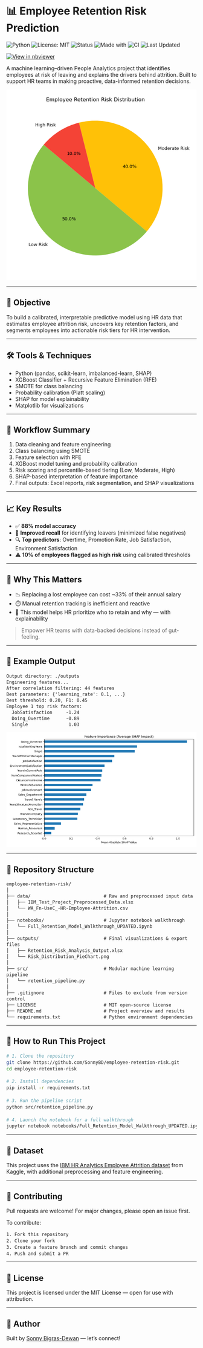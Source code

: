 # 📊 Employee Retention Risk Prediction

![Python](https://img.shields.io/badge/Python-3.10-blue?logo=python&logoColor=white)
![License: MIT](https://img.shields.io/badge/License-MIT-green?logo=opensourceinitiative&logoColor=white)
![Status](https://img.shields.io/badge/Status-Complete-brightgreen)
![Made with](https://img.shields.io/badge/Made%20with-Jupyter-orange?logo=jupyter)
![CI](https://github.com/SonnyBD/employee-retention-risk/actions/workflows/ci.yml/badge.svg)
![Last Updated](https://img.shields.io/badge/Last%20Updated-April%202025-blueviolet)

[![View in nbviewer](https://img.shields.io/badge/View%20Notebook-nbviewer-orange?logo=jupyter)](https://nbviewer.org/github/SonnyBD/employee-retention-risk/blob/main/notebooks/Full_Retention_Model_Walkthrough.ipynb)

A machine learning–driven People Analytics project that identifies employees at risk of leaving and explains the drivers behind attrition. Built to support HR teams in making proactive, data-informed retention decisions.

![Retention Risk Pie Chart showing distribution of low, moderate, and high-risk employees](outputs/Risk_Distribution_PieChart.png)

---

## 🧠 Objective

To build a calibrated, interpretable predictive model using HR data that estimates employee attrition risk, uncovers key retention factors, and segments employees into actionable risk tiers for HR intervention.

---

## 🛠️ Tools & Techniques

- Python (pandas, scikit-learn, imbalanced-learn, SHAP)
- XGBoost Classifier + Recursive Feature Elimination (RFE)
- SMOTE for class balancing
- Probability calibration (Platt scaling)
- SHAP for model explainability
- Matplotlib for visualizations

---

## 🔄 Workflow Summary

1. Data cleaning and feature engineering  
2. Class balancing using SMOTE  
3. Feature selection with RFE  
4. XGBoost model tuning and probability calibration  
5. Risk scoring and percentile-based tiering (Low, Moderate, High)  
6. SHAP-based interpretation of feature importance  
7. Final outputs: Excel reports, risk segmentation, and SHAP visualizations

---

## 📈 Key Results

- ✅ **88% model accuracy**
- 🎯 **Improved recall** for identifying leavers (minimized false negatives)
- 🔍 **Top predictors**: Overtime, Promotion Rate, Job Satisfaction, Environment Satisfaction
- ⚠️ **10% of employees flagged as high risk** using calibrated thresholds

---

## 📆 Why This Matters

- 📉 Replacing a lost employee can cost ~33% of their annual salary
- ⏱️ Manual retention tracking is inefficient and reactive
- 🧠 This model helps HR prioritize who to retain and why — with explainability

> Empower HR teams with data-backed decisions instead of gut-feeling.

---

## 📃 Example Output

```
Output directory: ./outputs
Engineering features...
After correlation filtering: 44 features
Best parameters: {'learning_rate': 0.1, ...}
Best threshold: 0.20, F1: 0.45
Employee 1 top risk factors:
  JobSatisfaction     -1.24
  Doing_Overtime      -0.89
  Single               1.03
```

![SHAP Feature Impact](outputs/SHAP_Global_Importance_HR_Friendly.png)

---

## 📂 Repository Structure

```
employee-retention-risk/
│
├── data/                           # Raw and preprocessed input data
│   ├── IBM_Test_Project_Preprocessed_Data.xlsx
│   └── WA_Fn-UseC_-HR-Employee-Attrition.csv
│
├── notebooks/                      # Jupyter notebook walkthrough
│   └── Full_Retention_Model_Walkthrough_UPDATED.ipynb
│
├── outputs/                        # Final visualizations & export files
│   ├── Retention_Risk_Analysis_Output.xlsx
│   └── Risk_Distribution_PieChart.png
│
├── src/                            # Modular machine learning pipeline
│   └── retention_pipeline.py
│
├── .gitignore                      # Files to exclude from version control
├── LICENSE                         # MIT open-source license
├── README.md                       # Project overview and results
└── requirements.txt                # Python environment dependencies
```

---

## 🚀 How to Run This Project

```bash
# 1. Clone the repository
git clone https://github.com/SonnyBD/employee-retention-risk.git
cd employee-retention-risk

# 2. Install dependencies
pip install -r requirements.txt

# 3. Run the pipeline script
python src/retention_pipeline.py

# 4. Launch the notebook for a full walkthrough
jupyter notebook notebooks/Full_Retention_Model_Walkthrough_UPDATED.ipynb
```

---

## 📁 Dataset

This project uses the [IBM HR Analytics Employee Attrition dataset](https://www.kaggle.com/datasets/pavansubhasht/ibm-hr-analytics-attrition-dataset) from Kaggle, with additional preprocessing and feature engineering.

---

## 🤝 Contributing

Pull requests are welcome! For major changes, please open an issue first.

To contribute:
```bash
1. Fork this repository
2. Clone your fork
3. Create a feature branch and commit changes
4. Push and submit a PR
```

---

## 📜 License

This project is licensed under the MIT License — open for use with attribution.

---

## 👤 Author

Built by [Sonny Bigras-Dewan](https://www.linkedin.com/in/sonny-bigras-dewan/) — let’s connect!

